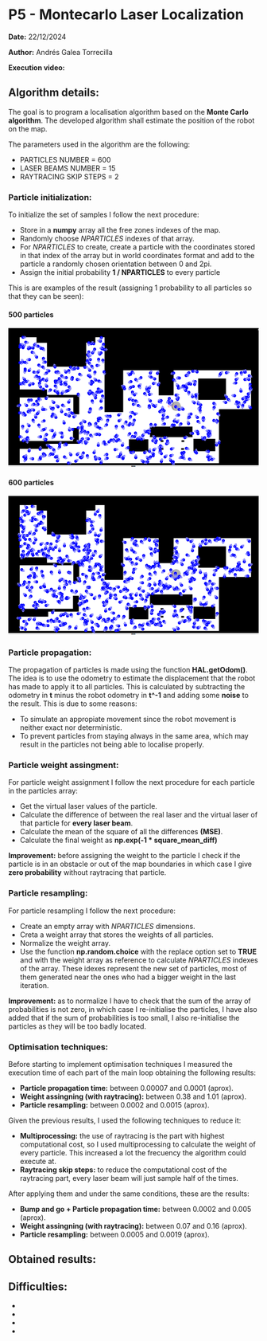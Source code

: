 # P5 - Montecarlo Laser Localization
**Date:** 22/12/2024

**Author:** Andrés Galea Torrecilla

**Execution video:** 

## Algorithm details:
The goal is to program a localisation algorithm based on the **Monte Carlo algorithm**. The developed algorithm shall estimate the position of the robot on the map.

The parameters used in the algorithm are the following:
- PARTICLES NUMBER = 600
- LASER BEAMS NUMBER = 15
- RAYTRACING SKIP STEPS = 2

### Particle initialization:
To initialize the set of samples I follow the next procedure:
- Store in a **numpy** array all the free zones indexes of the map.
- Randomly choose *NPARTICLES* indexes of that array.
- For *NPARTICLES* to create, create a particle with the coordinates stored in that index of the array but in world coordinates format and add to the particle a randomly chosen orientation between 0 and 2pi.
- Assign the initial probability **1 / NPARTICLES** to every particle

This is are examples of the result (assigning 1 probability to all particles so that they can be seen):
#### 500 particles
![500 particles initialization result](500particles.png)
#### 600 particles
![600 particles initialization result](600particles.png)

### Particle propagation:
The propagation of particles is made using the function **HAL.getOdom()**. The idea is to use the odometry to estimate the displacement that the robot has made to apply it to all particles.
This is calculated by subtracting the odometry in **t** minus the robot odometry in **t^-1** and adding some **noise** to the result. This is due to some reasons:
- To simulate an appropiate movement since the robot movement is neither exact nor deterministic.
- To prevent particles from staying always in the same area, which may result in the particles not being able to localise properly.

### Particle weight assingment:
For particle weight assignment I follow the next procedure for each particle in the particles array:
- Get the virtual laser values of the particle.
- Calculate the difference of between the real laser and the virtual laser of that particle for **every laser beam**.
- Calculate the mean of the square of all the differences **(MSE)**.
- Calculate the final weight as **np.exp(-1 * square_mean_diff)**

**Improvement:** before assigning the weight to the particle I check if the particle is in an obstacle or out of the map boundaries in which case I give **zero probability** without raytracing that particle.

### Particle resampling:
For particle resampling I follow the next procedure:
- Create an empty array with *NPARTICLES* dimensions.
- Creta a weight array that stores the weights of all particles.
- Normalize the weight array.
- Use the function **np.random.choice** with the replace option set to **TRUE** and with the weight array as reference to calculate *NPARTICLES* indexes of the array. These idexes represent the new set of particles, most of them generated near the ones who had a bigger weight in the last iteration.

**Improvement:** as to normalize I have to check that the sum of the array of probabilities is not zero, in which case I re-initialise the particles, I have also added that if the sum of probabilities is too small, I also re-initialise the particles as they will be too badly located.

### Optimisation techniques:
Before starting to implement optimisation techniques I measured the execution time of each part of the main loop obtaining the following results:
- **Particle propagation time:** between 0.00007 and 0.0001 (aprox).
- **Weight assingning (with raytracing):** between 0.38 and 1.01 (aprox).
- **Particle resampling:** between 0.0002 and 0.0015 (aprox).

Given the previous results, I used the following techniques to reduce it:
- **Multiprocessing:** the use of raytracing is the part with highest computational cost, so I used multiprocessing to calculate the weight of every particle. This increased a lot the frecuency the algorithm could execute at.
- **Raytracing skip steps:** to reduce the computational cost of the raytracing part, every laser beam will just sample half of the times.

After applying them and under the same conditions, these are the results:
- **Bump and go + Particle propagation time:** between 0.0002 and 0.005 (aprox).
- **Weight assingning (with raytracing):** between 0.07 and 0.16 (aprox).
- **Particle resampling:** between 0.0005 and 0.0019 (aprox).

## Obtained results:


## Difficulties:

  - 

  - 

  -

  -
